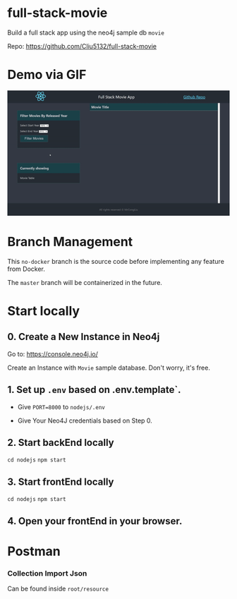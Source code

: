 # full-stack-movie
Build a full stack app using the neo4j sample db `movie`

Repo: https://github.com/Cliu5132/full-stack-movie

# Demo via GIF

![Demo](https://raw.githubusercontent.com/Cliu5132/full-stack-movie/master/resources/demo-full-stack-movie-app.gif)

# Branch Management

This `no-docker` branch is the source code before implementing any feature from Docker.

The `master` branch will be containerized in the future.

# Start locally

## 0. Create a New Instance in Neo4j

Go to: https://console.neo4j.io/

Create an Instance with `Movie` sample database. Don't worry, it's free.

## 1. Set up `.env` based on .env.template`.

- Give `PORT=8000` to `nodejs/.env`

- Give Your Neo4J credentials based on Step 0.

## 2. Start backEnd locally
`cd nodejs`
`npm start`

## 3. Start frontEnd locally
`cd nodejs`
`npm start`

## 4. Open your frontEnd in your browser.

# Postman 
### Collection Import Json
Can be found inside `root/resource`
